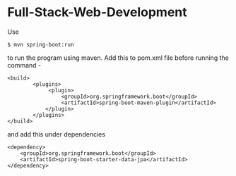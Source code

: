 # Full-Stack-Web-Development
Use 
```
$ mvn spring-boot:run
```
to run the program using maven.
Add this to pom.xml file before running the command -
```
<build>
        <plugins>
             <plugin>
                 <groupId>org.springframework.boot</groupId>
                 <artifactId>spring-boot-maven-plugin</artifactId>
            </plugin>
        </plugins>
</build>
```
and add this under dependencies
```
<dependency>
    <groupId>org.springframework.boot</groupId>
    <artifactId>spring-boot-starter-data-jpa</artifactId>
</dependency>
```
